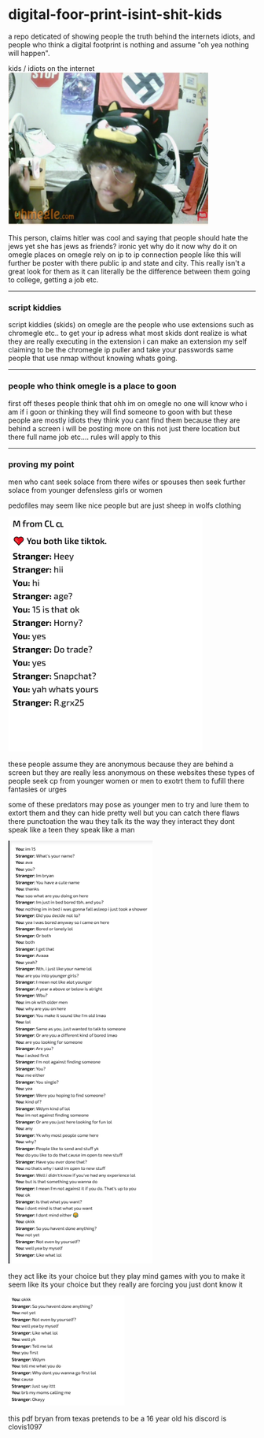 # digital-foor-print-isint-shit-kids
a repo deticated of showing people the truth behind the internets idiots, and people who think a digital footprint is nothing and assume "oh yea nothing will happen".

kids / idiots on the internet
![img](skids.png)

This person, claims hitler was cool and saying that people should hate the jews yet she has jews as friends? ironic yet why do it now why do it on omegle places on omegle rely on ip to ip connection people like this will further be poster with there public ip and state and city. This really isn't a great look for them as it can literally be the difference between them going to college, getting a job etc.

---
### script kiddies 

script kiddies (skids) on omegle are the people who use extensions such as chromegle etc.. to get your ip adress what most skids dont realize is what they are really executing in the extension i can make an extension my self claiming to be the chromegle ip puller and take your passwords same people that use nmap without knowing whats going. 



---

### people who think omegle is a place to goon

first off theses people think that ohh im on omegle no one will know who i am if i goon or thinking they will find someone to goon with but these people are mostly idiots they think you cant find them because they are behind a screen i will be posting more on this not just there location but there full name job etc.... rules will apply to this 


---

### proving my point 

men who cant seek solace from there wifes or spouses then seek further solace from younger defensless girls or women 

pedofiles may seem like nice people but are just sheep in wolfs clothing

![img](pedo.png)

these people assume they are anonymous because they are behind a screen but they are really less anonymous on these websites these types of people seek cp from younger women or men to exotrt them to fufill there fantasies or urges


some of these predators may pose as younger men to try and lure them to extort them and they can hide pretty well but you can catch there flaws there punctoation the wau they talk its the way they interact they dont speak like a teen they speak like a man 

![img](n3.png)

they act like its your choice but they play mind games with you to make it seem like its your choice but they really are forcing you just dont know it

![img](n5.png)

this pdf bryan from texas pretends to be a 16 year old his discord is  clovis1097
